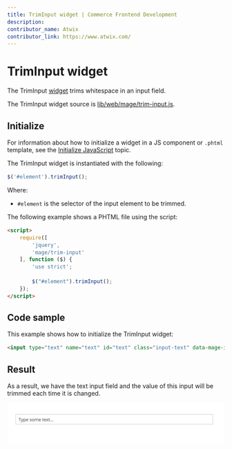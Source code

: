 ```yaml
---
title: TrimInput widget | Commerce Frontend Development
description:
contributor_name: Atwix
contributor_link: https://www.atwix.com/
---
```


# TrimInput widget

The TrimInput [widget](https://glossary.magento.com/widget) trims  whitespace in an input field.

The TrimInput widget source is [lib/web/mage/trim-input.js][].

## Initialize

For information about how to initialize a widget in a JS component or `.phtml` template, see the [Initialize JavaScript][] topic.

The TrimInput widget is instantiated with the following:

```javascript
$('#element').trimInput();
```

Where:

-  `#element` is the selector of the input element to be trimmed.

The following example shows a PHTML file using the script:

```html
<script>
    require([
        'jquery',
        'mage/trim-input'
    ], function ($) {
        'use strict';

        $("#element").trimInput();
    });
</script>
```

## Code sample

This example shows how to initialize the TrimInput widget:

```html
<input type="text" name="text" id="text" class="input-text" data-mage-init='{"mage/trim-input":{}}' placeholder="Type some text...">
```

## Result

As a result, we have the text input field and the value of this input will be trimmed each time it is changed.

![TrimInput Input Example](../../_images/javascript/trimInput-widget-result.png)

[lib/web/mage/trim-input.js]: https://github.com/magento/magento2/blob/2.4/lib/web/mage/trim-input.js
[Initialize JavaScript]: ../init.md
